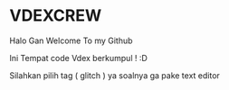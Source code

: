 # VDEXCREW
Halo Gan Welcome To my Github 

Ini Tempat code Vdex berkumpul ! :D

Silahkan pilih tag ( glitch ) ya soalnya ga pake text editor 
